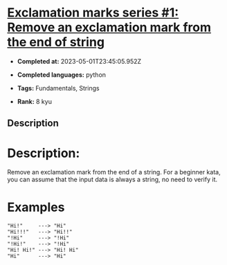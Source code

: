 # [Exclamation marks series #1: Remove an exclamation mark from the end of string](https://www.codewars.com/kata/57fae964d80daa229d000126)

- **Completed at:** 2023-05-01T23:45:05.952Z

- **Completed languages:** python

- **Tags:** Fundamentals, Strings

- **Rank:** 8 kyu

## Description

# Description:

Remove an exclamation mark from the end of a string. For a beginner kata, you can assume that the input data is always a string, no need to verify it.

# Examples

```
"Hi!"     ---> "Hi"
"Hi!!!"   ---> "Hi!!"
"!Hi"     ---> "!Hi"
"!Hi!"    ---> "!Hi"
"Hi! Hi!" ---> "Hi! Hi"
"Hi"      ---> "Hi"
```